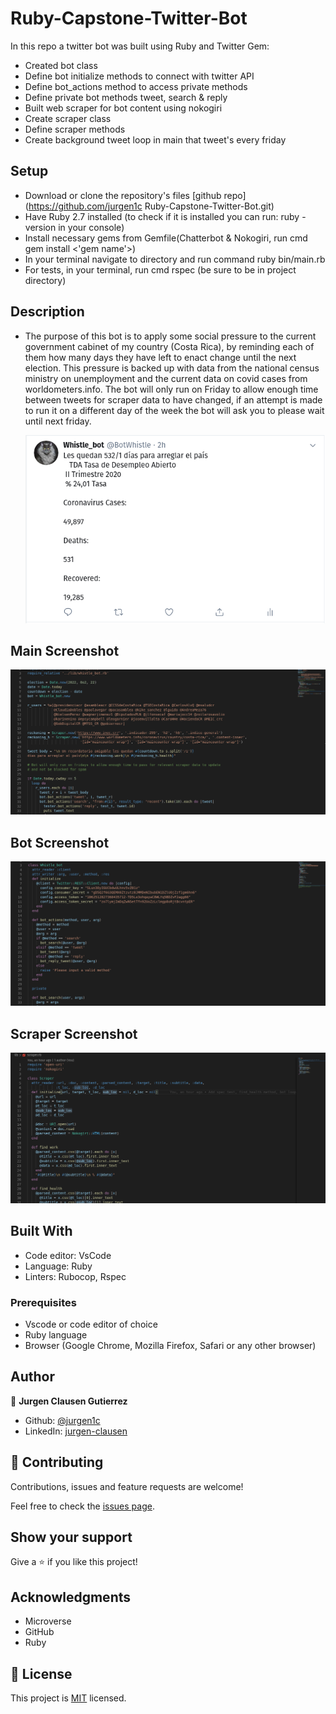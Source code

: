 # Ruby-Capstone-Twitter-Bot

In this repo a twitter bot was built using Ruby and Twitter Gem:

- Created bot class
- Define bot initialize methods to connect with twitter API
- Define bot_actions method to access private methods
- Define private bot methods tweet, search & reply
- Built web scraper for bot content using nokogiri
- Create scraper class
- Define scraper methods
- Create background tweet loop in main that tweet's every friday 

## Setup

- Download or clone the repository's files [github repo](https://github.com/jurgen1c        Ruby-Capstone-Twitter-Bot.git)
- Have Ruby 2.7 installed (to check if it is installed you can run: ruby -version in your console)
- Install necessary gems from Gemfile(Chatterbot & Nokogiri, run cmd gem install <'gem name'>)
- In your terminal navigate to directory and run command ruby bin/main.rb
- For tests, in your terminal, run cmd rspec (be sure to be in project directory)

## Description

- The purpose of this bot is to apply some social pressure to the current government cabinet of my country (Costa Rica), by reminding each of them how many days they have left to enact change until the next election. This pressure is backed up with data from the national census ministry on unemployment and the current data on covid cases from worldometers.info. The bot will only run on Friday to allow enough time between tweets for scraper data to have changed, if an attempt is made to run it on a different day of the week the bot will ask you to please wait until next friday.

  ![screenshot](./Media/tweet_example.png)



## Main Screenshot

![screenshot](./Media/main_screenshot.png)

## Bot Screenshot

![screenshot](./Media/whistle_screenshot.png)

## Scraper Screenshot

![screenshot](./Media/Bot-screenshot2.png)

## Built With

- Code editor: VsCode
- Language: Ruby
- Linters: Rubocop, Rspec


### Prerequisites

- Vscode or code editor of choice
- Ruby language
- Browser (Google Chrome, Mozilla Firefox, Safari or any other browser)

## Author


👤 **Jurgen Clausen Gutierrez**

- Github: [@jurgen1c](https://github.com/jurgen1c)
- LinkedIn: [jurgen-clausen](https://www.linkedin.com/in/jurgen-clausen-2740061a9/)

## 🤝 Contributing

Contributions, issues and feature requests are welcome!

Feel free to check the [issues page](https://github.com/happiguru/Enumerable_methods).

## Show your support

Give a ⭐️ if you like this project!

## Acknowledgments

- Microverse
- GitHub
- Ruby

## 📝 License

This project is [MIT](lic.url) licensed.

